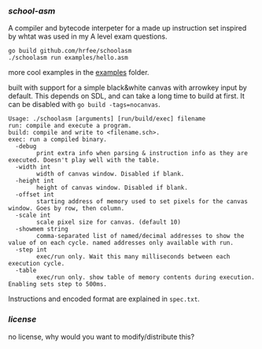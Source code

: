 ### *school-asm*

A compiler and bytecode interpeter for a made up instruction set inspired by whtat was used in my A level exam questions.
```shell
go build github.com/hrfee/schoolasm
./schoolasm run examples/hello.asm
```
more cool examples in the [examples](https://github.com/hrfee/schoolasm/tree/main/examples) folder.

built with support for a simple black&white canvas with arrowkey input by default. This depends on SDL, and can take a long time to build at first. It can be disabled with `go build -tags=nocanvas`.

```
Usage: ./schoolasm [arguments] [run/build/exec] filename
run: compile and execute a program.
build: compile and write to <filename.sch>.
exec: run a compiled binary.
  -debug
    	print extra info when parsing & instruction info as they are executed. Doesn't play well with the table.
  -width int
    	width of canvas window. Disabled if blank.
  -height int
    	height of canvas window. Disabled if blank.
  -offset int
    	starting address of memory used to set pixels for the canvas window. Goes by row, then column.
  -scale int
    	scale pixel size for canvas. (default 10)
  -showmem string
    	comma-separated list of named/decimal addresses to show the value of on each cycle. named addresses only available with run.
  -step int
    	exec/run only. Wait this many milliseconds between each execution cycle.
  -table
    	exec/run only. show table of memory contents during execution. Enabling sets step to 500ms.
```

Instructions and encoded format are explained in `spec.txt`.

### *license*

no license, why would you want to modify/distribute this?
